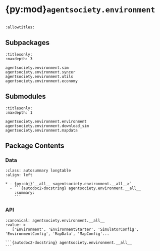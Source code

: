 # {py:mod}`agentsociety.environment`

```{py:module} agentsociety.environment
```

```{autodoc2-docstring} agentsociety.environment
:allowtitles:
```

## Subpackages

```{toctree}
:titlesonly:
:maxdepth: 3

agentsociety.environment.sim
agentsociety.environment.syncer
agentsociety.environment.utils
agentsociety.environment.economy
```

## Submodules

```{toctree}
:titlesonly:
:maxdepth: 1

agentsociety.environment.environment
agentsociety.environment.download_sim
agentsociety.environment.mapdata
```

## Package Contents

### Data

````{list-table}
:class: autosummary longtable
:align: left

* - {py:obj}`__all__ <agentsociety.environment.__all__>`
  - ```{autodoc2-docstring} agentsociety.environment.__all__
    :summary:
    ```
````

### API

````{py:data} __all__
:canonical: agentsociety.environment.__all__
:value: >
   ['Environment', 'EnvironmentStarter', 'SimulatorConfig', 'EnvironmentConfig', 'MapData', 'MapConfig'...

```{autodoc2-docstring} agentsociety.environment.__all__
```

````
